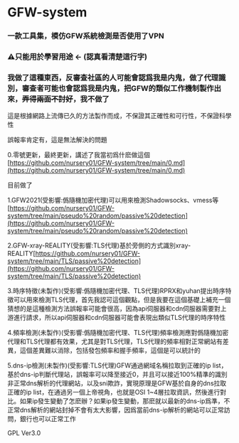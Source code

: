 # GFW-system

### 一款工具集，模仿GFW系統檢測是否使用了VPN

### ⚠️只能用於學習用途 <- (認真看清楚這行字)

### 我做了這種東西，反審查社區的人可能會認爲我是内鬼，做了代理識別，審查者可能也會認爲我是内鬼，把GFW的類似工作機制製作出來，~~弄得兩面不討好~~，我不做了

這是根據網路上流傳已久的方法製作而成，不保證其正確性和可行性，不保證科學性

誤報率肯定有，這是無法解決的問題

0.零號更新，最終更新，講述了我當初爲什麽做這個[https://github.com/nursery01/GFW-system/tree/main/0.md](https://github.com/nursery01/GFW-system/tree/main/0.md)

目前做了

1.GFW2021(受影響:僞隨機加密代理)可以用來檢測Shadowsocks、vmess等[https://github.com/nursery01/GFW-system/tree/main/pseudo%20random/passive%20detection](https://github.com/nursery01/GFW-system/tree/main/pseudo%20random/passive%20detection)

2.GFW-xray-REALITY(受影響:TLS代理)基於旁側的方式識別xray-REALITY[https://github.com/nursery01/GFW-system/tree/main/TLS/passive%20detection](https://github.com/nursery01/GFW-system/tree/main/TLS/passive%20detection)

3.時序特徵(未製作)(受影響:僞隨機加密代理、TLS代理)RPRX和yuhan提出時序特徵可以用來檢測TLS代理，首先我認可這個觀點，但是我要在這個基礎上補充一個猜想的是這種檢測方法誤報率可能會很高，因為api伺服器和cdn伺服器需要對上游進行請求，所以api伺服器和cdn伺服器可能會表現出類似TLS代理的時序特性

4.頻率檢測(未製作)(受影響:僞隨機加密代理、TLS代理)頻率檢測應對僞隨機加密代理和TLS代理都有效果，尤其是對TLS代理，TLS代理的頻率相對正常網站有差異，這個差異難以消除，包括發包頻率和握手頻率，這個是可以統計的

5.dns-ip檢測(未製作)(受影響:TLS代理)GFW通過網域名稱拉取到正確的ip list，基於dns-ip判斷代理站，誤報率可以降至接近0，并且可以接近100%精準的識別非正常dns解析的代理網站，以及sni欺詐，實現原理是GFW基於自身的dns拉取正確的ip list，在通過另一個上帝視角，也就是OSI 1~4層拉取資訊，然後進行對比。如果ip發生變動了怎麽辦？如果ip發生變動，那麽就以最新的dns-ip爲準，不正常dns解析的網站封掉不會有太大影響，因爲當前dns-ip解析的網站可以正常訪問，銀行也可以正常工作

GPL Ver3.0

